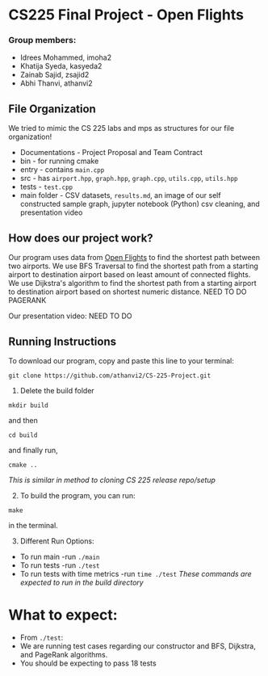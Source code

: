 # CS225 Final Project - Open Flights

### Group members:
* Idrees Mohammed, imoha2
* Khatija Syeda, kasyeda2
* Zainab Sajid, zsajid2
* Abhi Thanvi, athanvi2

## File Organization
We tried to mimic the CS 225 labs and mps as structures for our file organization!
* Documentations - Project Proposal and Team Contract
* bin - for running cmake
* entry - contains `main.cpp`
* src - has `airport.hpp`, `graph.hpp`, `graph.cpp`, `utils.cpp`, `utils.hpp`
* tests - `test.cpp`
* main folder - CSV datasets, `results.md`, an image of our self constructed sample graph, jupyter notebook (Python) csv cleaning, and presentation video

## How does our project work?
Our program uses data from [Open Flights](https://openflights.org/data.html) to find the shortest path between two airports.
We use BFS Traversal to find the shortest path from a starting airport to destination airport based on least amount of connected flights. We use Dijkstra's algorithm to find the shortest path from a starting airport to destination airport based on shortest numeric distance. NEED TO DO PAGERANK

Our presentation video: NEED TO DO

## Running Instructions

To download our program, copy and paste this line to your terminal:

```
git clone https://github.com/athanvi2/CS-225-Project.git
```

1. Delete the build folder
```make
mkdir build
```
and then
```make
cd build
```
and finally run,
```make
cmake ..
```
*This is similar in method to cloning CS 225 release repo/setup*

2. To build the program, you can run:
```make
make
```
in the terminal.

3. Different Run Options: 
* To run main -run `./main`
* To run tests -run `./test`
* To run tests with time metrics -run `time ./test`
*These commands are expected to run in the build directory*

# What to expect:
* From `./test`:
*   We are running test cases regarding our constructor and BFS, Dijkstra, and PageRank algorithms.
*   You should be expecting to pass 18 tests

